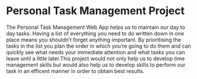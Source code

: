 # Personal Task Management Project
The Personal Task Management Web App helps us to maintain our day to day tasks. Having a list of everything you need to do written down in one place means you shouldn’t forget anything important. By prioritising the tasks in the list you plan the order in which you’re going to do them and can quickly see what needs your immediate attention and what tasks you can leave until a little later.This project would not only help us to develop time management skills but would also help us to develop skills to perform our task in an efficent manner in order to obtain best results.
